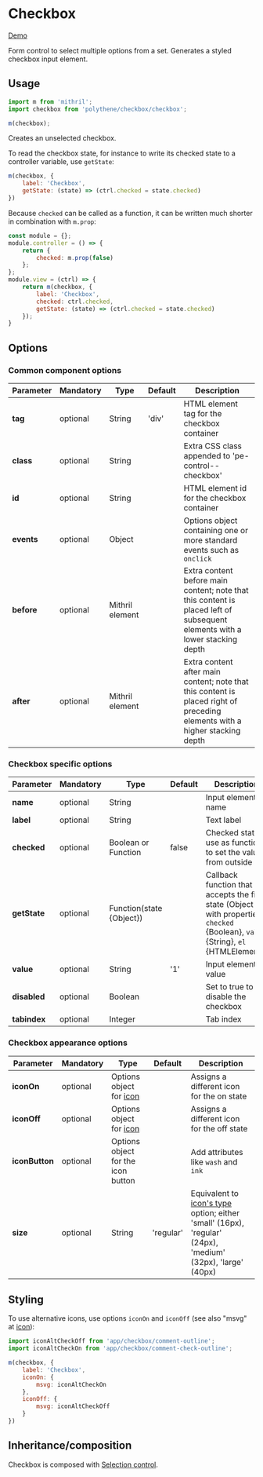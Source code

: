 # Checkbox

<a class="btn-demo" href="http://arthurclemens.github.io/Polythene-examples/index.html#/checkbox">Demo</a>

Form control to select multiple options from a set. Generates a styled checkbox input element.


## Usage

~~~javascript
import m from 'mithril';
import checkbox from 'polythene/checkbox/checkbox';

m(checkbox);
~~~

Creates an unselected checkbox.

To read the checkbox state, for instance to write its checked state to a controller variable, use `getState`:

~~~javascript
m(checkbox, {
    label: 'Checkbox',
    getState: (state) => (ctrl.checked = state.checked)
})
~~~

Because `checked` can be called as a function, it can be written much shorter in combination with `m.prop`:

~~~javascript
const module = {};
module.controller = () => {
    return {
        checked: m.prop(false)
    };
};
module.view = (ctrl) => {
    return m(checkbox, {
        label: 'Checkbox',
        checked: ctrl.checked,
        getState: (state) => (ctrl.checked = state.checked)
    });
}
~~~

## Options

### Common component options

| **Parameter** |  **Mandatory** | **Type** | **Default** | **Description** |
| ------------- | -------------- | -------- | ----------- | --------------- |
| **tag** | optional | String | 'div' | HTML element tag for the checkbox container |
| **class** | optional | String |  | Extra CSS class appended to 'pe-control--checkbox' |
| **id** | optional | String | | HTML element id for the checkbox container |
| **events** | optional | Object | | Options object containing one or more standard events such as `onclick` |
| **before** | optional | Mithril element | | Extra content before main content; note that this content is placed left of subsequent elements with a lower stacking depth |
| **after** | optional | Mithril element | | Extra content after main content; note that this content is placed right of preceding elements with a higher stacking depth |

### Checkbox specific options

| **Parameter** |  **Mandatory** | **Type** | **Default** | **Description** |
| ------------- | -------------- | -------- | ----------- | --------------- |
| **name** | optional | String | | Input element name |
| **label** | optional | String | | Text label |
| **checked** | optional | Boolean or Function | false | Checked state; use as function to set the value from outside |
| **getState**  | optional | Function(state {Object}) | | Callback function that accepts the field state (Object with properties `checked` {Boolean}, `value` {String}, `el` {HTMLElement}) |
| **value** | optional | String | '1' | Input element value |
| **disabled** | optional | Boolean |  | Set to true to disable the checkbox |
| **tabindex** | optional | Integer | | Tab index |

### Checkbox appearance options

| **Parameter** |  **Mandatory** | **Type** | **Default** | **Description** |
| ------------- | -------------- | -------- | ----------- | --------------- |
| **iconOn** | optional | Options object for [icon](#icon) | | Assigns a different icon for the on state |
| **iconOff** | optional | Options object for [icon](#icon) | | Assigns a different icon for the off state |
| **iconButton** | optional | Options object for the icon button | | Add attributes like `wash` and `ink` |
| **size** | optional | String | 'regular' | Equivalent to [icon's type](#icon) option; either 'small' (16px), 'regular' (24px), 'medium' (32px), 'large' (40px) |


## Styling

To use alternative icons, use options `iconOn` and `iconOff` (see also "msvg" at [icon](#icon)):

~~~javascript
import iconAltCheckOff from 'app/checkbox/comment-outline';
import iconAltCheckOn from 'app/checkbox/comment-check-outline';

m(checkbox, {
    label: 'Checkbox',
    iconOn: {
        msvg: iconAltCheckOn
    },
    iconOff: {
        msvg: iconAltCheckOff
    }
})
~~~

## Inheritance/composition

Checkbox is composed with [Selection control](#selection-control).
